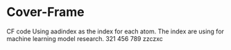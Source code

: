 # Cover-Frame
CF code
Using aadindex as the index for each atom.
The index are using for machine learning model research.
321
456
789
zzczxc